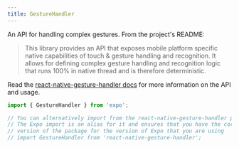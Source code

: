 ```yaml
---
title: GestureHandler
---
```


An API for handling complex gestures. From the project's README:

> This library provides an API that exposes mobile platform specific native capabilities of touch & gesture handling and recognition. It allows for defining complex gesture handling and recognition logic that runs 100% in native thread and is therefore deterministic.

Read the [react-native-gesture-handler docs](https://kmagiera.github.io/react-native-gesture-handler) for more information on the API and usage.

```js
import { GestureHandler } from 'expo';

// You can alternatively import from the react-native-gesture-handler package.
// The Expo import is an alias for it and ensures that you have the correct
// version of the package for the version of Expo that you are using
// import GestureHandler from 'react-native-gesture-handler';
```

